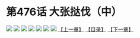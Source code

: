 # 第476话 大张挞伐（中）
![](https://mhpic.xiaomingtaiji.net/comic/D/斗破苍穹拆分版/476话/1.jpg-zymk.middle.webp)
![](https://mhpic.xiaomingtaiji.net/comic/D/斗破苍穹拆分版/476话/2.jpg-zymk.middle.webp)
![](https://mhpic.xiaomingtaiji.net/comic/D/斗破苍穹拆分版/476话/3.jpg-zymk.middle.webp)
![](https://mhpic.xiaomingtaiji.net/comic/D/斗破苍穹拆分版/476话/4.jpg-zymk.middle.webp)
![](https://mhpic.xiaomingtaiji.net/comic/D/斗破苍穹拆分版/476话/5.jpg-zymk.middle.webp)
![](https://mhpic.xiaomingtaiji.net/comic/D/斗破苍穹拆分版/476话/6.jpg-zymk.middle.webp)
![](https://mhpic.xiaomingtaiji.net/comic/D/斗破苍穹拆分版/476话/7.jpg-zymk.middle.webp)
[【上一章】](./475.md)
[【目录】](./READMD.md)
[【下一章】](./477.md)
